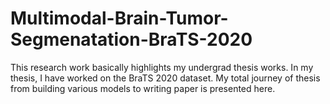 # Multimodal-Brain-Tumor-Segmenatation-BraTS-2020
This research work basically highlights my undergrad thesis works. In my thesis, I have worked on the BraTS 2020 dataset. My total journey of thesis from building various models to writing paper is presented here.
